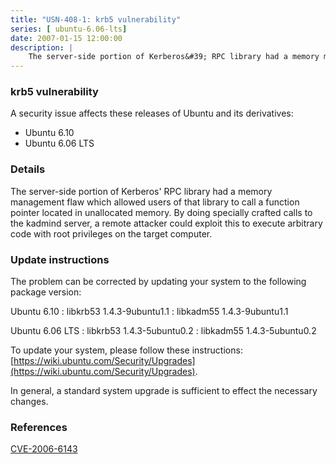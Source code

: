 ```yaml
---
title: "USN-408-1: krb5 vulnerability"
series: [ ubuntu-6.06-lts]
date: 2007-01-15 12:00:00
description: |
    The server-side portion of Kerberos&#39; RPC library had a memory management flaw which allowed users of that library to call a function pointer located in unallocated memory. By doing specially crafted calls to the kadmind server, a remote attacker could exploit this to execute arbitrary code with root privileges on the target computer.
--- 
```

 
### krb5 vulnerability

A security issue affects these releases of Ubuntu and its derivatives:

* Ubuntu 6.10
* Ubuntu 6.06 LTS

### Details

The server-side portion of Kerberos&#39; RPC library had a memory management flaw which allowed users of that library to call a function pointer located in unallocated memory. By doing specially crafted calls to the kadmind server, a remote attacker could exploit this to execute arbitrary code with root privileges on the target computer.

### Update instructions

The problem can be corrected by updating your system to the following package version:

Ubuntu 6.10
 : libkrb53 <span>1.4.3-9ubuntu1.1</span>
 : libkadm55 <span>1.4.3-9ubuntu1.1</span>

Ubuntu 6.06 LTS
 : libkrb53 <span>1.4.3-5ubuntu0.2</span>
 : libkadm55 <span>1.4.3-5ubuntu0.2</span>

To update your system, please follow these instructions: [https://wiki.ubuntu.com/Security/Upgrades](https://wiki.ubuntu.com/Security/Upgrades).

In general, a standard system upgrade is sufficient to effect the necessary changes.

### References

 [CVE-2006-6143](http://people.ubuntu.com/~ubuntu-security/cve/CVE-2006-6143)
 
